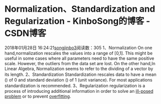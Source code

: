 # Normalization、Standardization and Regularization - KinboSong的博客 - CSDN博客
2018年01月28日 16:24:21[songjinbo3](https://me.csdn.net/KinboSong)阅读数：305
1、Normalization
On one hand,normalization rescales the values into a range of [0,1]. This might be useful in some cases where all parameters need to have the same positive scale. However, the outliers from the data set are lost.
On the other hand,In Linear Algebra, Normalization seems to refer to the dividing of a vector by its length.
2、Standardization
Standardization rescales data to have a mean ()
 of 0 and standard deviation ()
 of 1 (unit variance).
For most applications standardization is recommended.
3、Regularization
regularization is a process of introducing
 additional information in order to solve an [ill-posed
 problem](https://en.wikipedia.org/wiki/Ill-posed_problem) or to prevent [overfitting](https://en.wikipedia.org/wiki/Overfitting).
